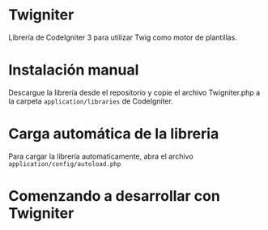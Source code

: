 # Twigniter
Librería de CodeIgniter 3 para utilizar Twig como motor de plantillas.

# Instalación manual
Descargue la librería desde el repositorio y copie el archivo Twigniter.php a la carpeta <code>application/libraries</code> de CodeIgniter.

# Carga automática de la libreria
Para cargar la librería automaticamente, abra el archivo <code>application/config/autoload.php</code>

# Comenzando a desarrollar con Twigniter


